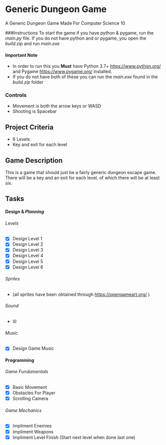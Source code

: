 # Generic Dungeon Game
A Generic Dungeon Game Made For Computer Science 10

###Instructions
To start the game if you have python & pygame, run the *main.py* file.
If you do not have python and or pygame, you open the *build.zip* and run *main.exe* 
#### Important Note
 - In order to run this you **Must** have Python 3.7+ https://www.python.org/ and Pygame https://www.pygame.org/ installed.
 - If you do not have both of these you can run the *main.exe* found in the *build.zip* folder

### Controls
 - Movement is both the arrow keys or WASD
 - Shooting is Spacebar

## Project Criteria
 - 6 Levels
 - Key and exit for each level

 ## Game Description
 This is a game that should just be a fairly generic dungeon escape game.
 There will be a key and an exit for each level, of which there will be at least six.
	
	
## Tasks
#### Design & *Planning*
###### Levels
 - [x] Design Level 1
 - [X] Design Level 2 
 - [x] Design Level 3
 - [x] Design Level 4 
 - [x] Design Level 5 
 - [x] Design Level 6
 
###### Sprites 
 - (all sprites have been obtained through https://opengameart.org/ )
###### Sound
 - [x] 
 ###### Music
 - [x] Design Game Music
 
#### Programming
###### Game Fundamentals
 - [x] Basic Movement
 - [x] Obstacles For Player
 - [x] Scrolling Camera
###### Game Mechanics
 - [x] Impliment Enemies
 - [x] Impliment Weapons
 - [x] Impliment Level Finish (Start next level when done last one)